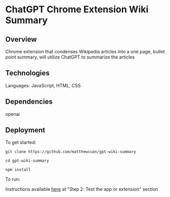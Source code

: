 # ChatGPT Chrome Extension Wiki Summary

## Overview

Chrome extension that condenses Wikipedia articles into a one page, bullet point summary, will utilize ChatGPT to summarize the articles

## Technologies

Languages: JavaScript, HTML, CSS

## Dependencies

openai

## Deployment

To get started:

```
git clone https://github.com/matthewcuan/gpt-wiki-summary
```
```
cd gpt-wiki-summary
```
```
npm install
```

To run:

Instructions available [here](https://support.google.com/chrome/a/answer/2714278?hl=en) at "Step 2: Test the app or extension" section
